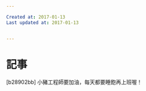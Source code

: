 ```yaml
---

Created at: 2017-01-13
Last updated at: 2017-01-13


---
```


# 記事


\[b28902bb\] 小豬工程師要加油，每天都要睡飽再上班喔！

